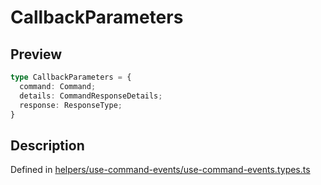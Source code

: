 
      
# CallbackParameters

<div class="api-docs__section" data-reactroot="">

## Preview

</div><div class="api-docs__preview type" data-reactroot="">

```ts
type CallbackParameters = {
  command: Command; 
  details: CommandResponseDetails; 
  response: ResponseType; 
}
```

</div><div class="api-docs__section" data-reactroot="">

## Description

</div><div class="api-docs__description" data-reactroot=""><span class="api-docs__do-not-parse">



</span></div><div class="api-docs__definition" data-reactroot="">

Defined in [helpers/use-command-events/use-command-events.types.ts](https://github.com/BetterTyped/hyper-fetch/blob/089b54eb/packages/react/src/helpers/use-command-events/use-command-events.types.ts#L86)

</div>